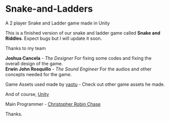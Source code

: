 # Snake-and-Ladders
A 2 player Snake and Ladder game made in Unity

This is a finished version of our snake and ladder game called **Snake and Riddles**. Expect bugs but I will update it soon.

Thanks to my team

**Joshua Cancela** - *The Designer* For fixing some codes and fixing the overall design of the game. <br>
**Erwin John Rosquillo** - *The Sound Engineer* For the audios and other concepts needed for the game.


Game Assets used made by [yaotu](https://yaotu.itch.io/snakes-and-ladders-board-game-assets) - Check out other game assets he made.

And of course, [Unity](https://unity.com/)

Main Programmer - [Christopher Robin Chase](https://github.com/chrischase011/)

Thanks.
